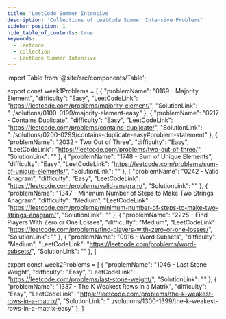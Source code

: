 ```yaml
---
title: 'LeetCode Summer Intensive'
description: 'Collections of LeetCode Summer Intensive Problems'
sidebar_position: 1
hide_table_of_contents: true
keywords:
  - leetcode
  - collection
  - LeetCode Summer Intensive
---
```


import Table from '@site/src/components/Table';

export const week1Problems = [
  {
    "problemName": "0169 - Majority Element",
    "difficulty": "Easy",
    "LeetCodeLink": "https://leetcode.com/problems/majority-element/",
    "SolutionLink": "../solutions/0100-0199/majority-element-easy"
  },
  {
    "problemName": "0217 - Contains Duplicate",
    "difficulty": "Easy",
    "LeetCodeLink": "https://leetcode.com/problems/contains-duplicate/",
    "SolutionLink": "../solutions/0200-0299/contains-duplicate-easy#problem-statement"
  },
  {
    "problemName": "2032 - Two Out of Three",
    "difficulty": "Easy",
    "LeetCodeLink": "https://leetcode.com/problems/two-out-of-three/",
    "SolutionLink": ""
  },
  {
    "problemName": "1748 - Sum of Unique Elements",
    "difficulty": "Easy",
    "LeetCodeLink": "https://leetcode.com/problems/sum-of-unique-elements/",
    "SolutionLink": ""
  },
  {
    "problemName": "0242 - Valid Anagram",
    "difficulty": "Easy",
    "LeetCodeLink": "https://leetcode.com/problems/valid-anagram/",
    "SolutionLink": ""
  },
  {
    "problemName": "1347 - Minimum Number of Steps to Make Two Strings Anagram",
    "difficulty": "Medium",
    "LeetCodeLink": "https://leetcode.com/problems/minimum-number-of-steps-to-make-two-strings-anagram/",
    "SolutionLink": ""
  },
  {
    "problemName": "2225 - Find Players With Zero or One Losses",
    "difficulty": "Medium",
    "LeetCodeLink": "https://leetcode.com/problems/find-players-with-zero-or-one-losses/",
    "SolutionLink": ""
  },
  {
    "problemName": "0916 - Word Subsets",
    "difficulty": "Medium",
    "LeetCodeLink": "https://leetcode.com/problems/word-subsets/",
    "SolutionLink": ""
  },
]

<Table 
    title="Week 1 (24 May - 27 May)"
    data={week1Problems}
    collectionLink="https://leetcode.com/list/eeyho3um"
    isSorted={false}
/>

export const week2Problems = [
  {
    "problemName": "1046 - Last Stone Weight",
    "difficulty": "Easy",
    "LeetCodeLink": "https://leetcode.com/problems/last-stone-weight/",
    "SolutionLink": ""
  },
  {
    "problemName": "1337 - The K Weakest Rows in a Matrix",
    "difficulty": "Easy",
    "LeetCodeLink": "https://leetcode.com/problems/the-k-weakest-rows-in-a-matrix/",
    "SolutionLink": "../solutions/1300-1399/the-k-weakest-rows-in-a-matrix-easy"
  },
]

<Table 
    title="Week 2 (30 May - 3 June)"
    data={week2Problems}
    collectionLink="https://leetcode.com/list/eeyew3e6"
    isSorted={false}
/>